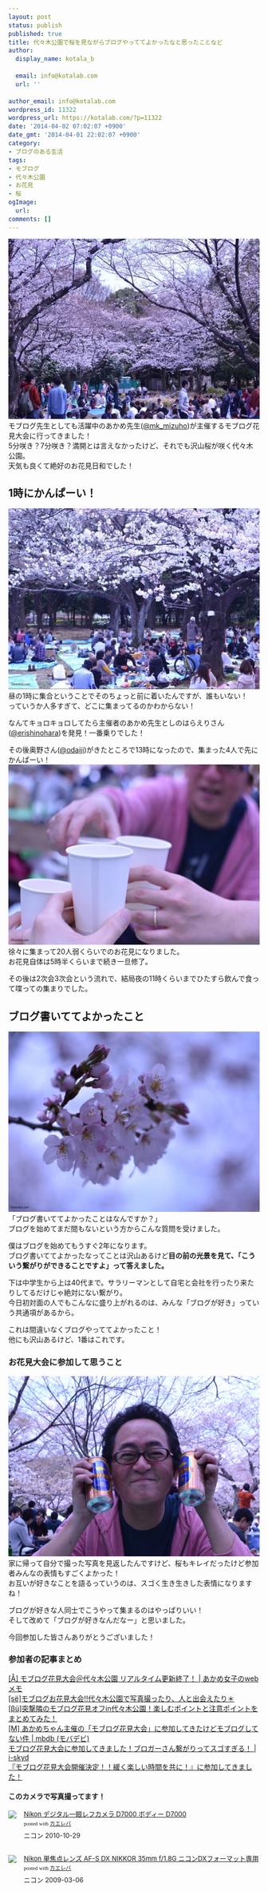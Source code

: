 ```yaml
---
layout: post
status: publish
published: true
title: 代々木公園で桜を見ながらブログやっててよかったなと思ったことなど
author:
  display_name: kotala_b

  email: info@kotalab.com
  url: ''

author_email: info@kotalab.com
wordpress_id: 11322
wordpress_url: https://kotalab.com/?p=11322
date: '2014-04-02 07:02:07 +0900'
date_gmt: '2014-04-01 22:02:07 +0900'
category:
- ブログのある生活
tags:
- モブログ
- 代々木公園
- お花見
- 桜
ogImage:
  url:
comments: []
---
```

<p><img src="/wp-content/uploads/sakurasaku-yoyogi_140402_01-546x361.jpg" alt="sakurasaku-yoyogi_140402_01" width="546" height="361" class="alignnone size-large wp-image-11323" /><br />
モブログ先生としても活躍中のあかめ先生(<a href="https://twitter.com/mk_mizuho" target="_blank">@mk_mizuho</a>)が主催するモブログ花見大会に行ってきました！<br />
5分咲き？7分咲き？満開とは言えなかったけど、それでも沢山桜が咲く代々木公園。<br />
天気も良くて絶好のお花見日和でした！<br />
</p>
<!--more-->
<h2>1時にかんぱーい！</h2>
<p><img src="/wp-content/uploads/sakurasaku-yoyogi_140402_05-546x362.jpg" alt="sakurasaku-yoyogi_140402_05" width="546" height="362" class="alignnone size-large wp-image-11330" /><br />
昼の1時に集合ということでそのちょっと前に着いたんですが、誰もいない！<br />
っていうか人多すぎて、どこに集まってるのかわからない！</p>
<p>なんてキョロキョロしてたら主催者のあかめ先生としのはらえりさん(<a href="https://twitter.com/erishinohara" target="_blank">@erishinohara</a>)を発見！一番乗りでした！</p>
<p>その後奥野さん(<a href="https://twitter.com/odaiji" target="_blank">@odaiji</a>)がきたところで13時になったので、集まった4人で先にかんぱーい！<br />
<img src="/wp-content/uploads/sakurasaku-yoyogi_140402_03-546x361.jpg" alt="sakurasaku-yoyogi_140402_03" width="546" height="361" class="alignnone size-large wp-image-11326" /><br />
徐々に集まって20人弱くらいでのお花見になりました。<br />
お花見自体は5時半くらいまで続き一旦修了。</p>
<p>その後は2次会3次会という流れで、結局夜の11時くらいまでひたすら飲んで食って喋っての集まりでした。</p>
<h2>ブログ書いててよかったこと</h2>
<p><img src="/wp-content/uploads/sakurasaku-yoyogi_140402_02-546x361.jpg" alt="sakurasaku-yoyogi_140402_02" width="546" height="361" class="alignnone size-large wp-image-11324" /><br />
「ブログ書いててよかったことはなんですか？」<br />
ブログを始めてまだ間もないという方からこんな質問を受けました。</p>
<p>僕はブログを始めてもうすぐ2年になります。<br />
ブログ書いててよかったなってことは沢山あるけど<strong>目の前の光景を見て、「こういう繋がりができることですよ」って答えました。</strong></p>
<p>下は中学生から上は40代まで。サラリーマンとして自宅と会社を行ったり来たりしてるだけじゃ絶対にない繋がり。<br />
今日初対面の人でもこんなに盛り上がれるのは、みんな「ブログが好き」っていう共通項があるから。</p>
<p>これは間違いなくブログやっててよかったこと！<br />
他にも沢山あるけど、1番はこれです。</p>
<h3>お花見大会に参加して思うこと</h3>
<p><img src="/wp-content/uploads/sakurasaku-yoyogi_140402_04-546x361.png" alt="sakurasaku-yoyogi_140402_04" width="546" height="361" class="alignnone size-large wp-image-11325" /><br />
家に帰って自分で撮った写真を見返したんですけど、桜もキレイだったけど参加者みんなの表情もすごくよかった！<br />
お互いが好きなことを語るっていうのは、スゴく生き生きした表情になりますね！</p>
<p>ブログが好きな人同士でこうやって集まるのはやっぱりいい！<br />
そして改めて「ブログが好きなんだなー」と思いました。</p>
<p>今回参加した皆さんありがとうございました！</p>
<h3>参加者の記事まとめ</h3>
<p><a href="http://webmemo.biz/ohanami20140329/" target="_blank">[&Aring;] モブログ花見大会＠代々木公園 リアルタイム更新終了！ | あかめ女子のwebメモ</a><a href="https://b.hatena.ne.jp/entry/http://webmemo.biz/ohanami20140329/" target="_blank"><img border="0" src="https://b.hatena.ne.jp/entry/image/http://webmemo.biz/ohanami20140329/" alt="" /></a><br />
<a href="http://erishinohara.com/2014/03/31/ohanami/" target="_blank">[s&euml;]モブログお花見大会‼︎代々木公園で写真撮ったり、人と出会えたり＊</a><a href="https://b.hatena.ne.jp/entry/http://erishinohara.com/2014/03/31/ohanami/" target="_blank"><img border="0" src="https://b.hatena.ne.jp/entry/image/http://erishinohara.com/2014/03/31/ohanami/" alt="" /></a><br />
<a href="http://webpig.biz/mobile-blog-2014-03-960" target="_blank">[&beta;&uuml;]突撃隣のモブログ花見オフin代々木公園！楽しむポイントと注意ポイントをまとめてみた！</a><a href="https://b.hatena.ne.jp/entry/http://webpig.biz/mobile-blog-2014-03-960" target="_blank"><img border="0" src="https://b.hatena.ne.jp/entry/image/http://webpig.biz/mobile-blog-2014-03-960" alt="" /></a><br />
<a href="http://mbdb.jp/event/moblog-cherry%E2%80%90blossom-viewing.html" target="_blank">[M] あかめちゃん主催の「モブログ花見大会」に参加してきたけどモブログしてない件 | mbdb (モバデビ)</a><a href="https://b.hatena.ne.jp/entry/http://mbdb.jp/event/moblog-cherry%E2%80%90blossom-viewing.html" target="_blank"><img border="0" src="https://b.hatena.ne.jp/entry/image/http://mbdb.jp/event/moblog-cherry%E2%80%90blossom-viewing.html" alt="" /></a><br />
<a href="http://blog.skyd.biz/2014/03/29/2999" target="_blank">モブログ花見大会に参加してきました！ブロガーさん繋がりってスゴすぎる！ | i-skyd</a><a href="https://b.hatena.ne.jp/entry/http://blog.skyd.biz/2014/03/29/2999" target="_blank"><img border="0" src="https://b.hatena.ne.jp/entry/image/http://blog.skyd.biz/2014/03/29/2999" alt="" /></a><br />
<a href="http://lifereformer.com/archives/901" target="_blank">『モブログ花見大会開催決定！！緩く楽しい時間を共に！』に参加してきました！</a><a href="https://b.hatena.ne.jp/entry/http://lifereformer.com/archives/901" target="_blank"><img border="0" src="https://b.hatena.ne.jp/entry/image/http://lifereformer.com/archives/901" alt="" /></a></p>
<h4 class="aam">このカメラで写真撮ってます！</h4>
<div class="kaerebalink-box" style="text-align:left;padding-bottom:20px;font-size:small;/zoom: 1;overflow: hidden;">
<div class="kaerebalink-image" style="float:left;margin:0 15px 10px 0;"><a href="https://www.amazon.co.jp/exec/obidos/ASIN/B0042VJSKG/same-22/ref=nosim/" rel="nofollow" target="_blank"><img src="https://images-fe.ssl-images-amazon.com/images/I/51uMUrDJESL._SL160_.jpg" style="border: none;" /></a></div>
<div class="kaerebalink-info" style="line-height:120%;/zoom: 1;overflow: hidden;">
<div class="kaerebalink-name" style="margin-bottom:10px;line-height:120%"><a href="https://www.amazon.co.jp/exec/obidos/ASIN/B0042VJSKG/same-22/ref=nosim/" rel="nofollow" target="_blank">Nikon デジタル一眼レフカメラ D7000 ボディー D7000</a>
<div class="kaerebalink-powered-date" style="font-size:8pt;margin-top:5px;font-family:verdana;line-height:120%">posted with <a href="https://kaereba.com" rel="nofollow" target="_blank">カエレバ</a></div>
</div>
<div class="kaerebalink-detail" style="margin-bottom:5px;"> ニコン 2010-10-29    </div>
<div class="kaerebalink-link1" style="margin-top:10px;"></div>
</div>
<div class="booklink-footer" style="clear: left"></div>
</div>
<div class="kaerebalink-box" style="text-align:left;padding-bottom:20px;font-size:small;/zoom: 1;overflow: hidden;">
<div class="kaerebalink-image" style="float:left;margin:0 15px 10px 0;"><a href="https://www.amazon.co.jp/exec/obidos/ASIN/B001RTTO4Q/same-22/ref=nosim/" rel="nofollow" target="_blank"><img src="https://images-fe.ssl-images-amazon.com/images/I/418Q6Y-1wEL._SL160_.jpg" style="border: none;" /></a></div>
<div class="kaerebalink-info" style="line-height:120%;/zoom: 1;overflow: hidden;">
<div class="kaerebalink-name" style="margin-bottom:10px;line-height:120%"><a href="https://www.amazon.co.jp/exec/obidos/ASIN/B001RTTO4Q/same-22/ref=nosim/" rel="nofollow" target="_blank">Nikon 単焦点レンズ AF-S DX NIKKOR 35mm f/1.8G ニコンDXフォーマット専用</a>
<div class="kaerebalink-powered-date" style="font-size:8pt;margin-top:5px;font-family:verdana;line-height:120%">posted with <a href="https://kaereba.com" rel="nofollow" target="_blank">カエレバ</a></div>
</div>
<div class="kaerebalink-detail" style="margin-bottom:5px;"> ニコン 2009-03-06    </div>
<div class="kaerebalink-link1" style="margin-top:10px;"></div>
</div>
<div class="booklink-footer" style="clear: left"></div>
</div>
